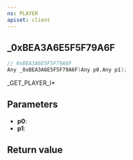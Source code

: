 ```yaml
---
ns: PLAYER
apiset: client
---
```

## _0xBEA3A6E5F5F79A6F

```c
// 0xBEA3A6E5F5F79A6F
Any _0xBEA3A6E5F5F79A6F(Any p0,Any p1);
```

_GET_PLAYER_I*

## Parameters
* **p0**:
* **p1**:

## Return value